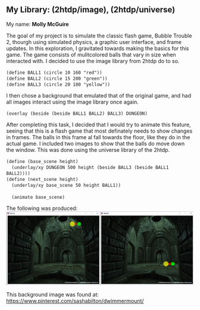 ## My Library: (2htdp/image), (2htdp/universe)
My name: **Molly McGuire**

The goal of my project is to simulate the classic flash game, Bubble Trouble 2, thourgh using simulated physics, a graphic user
interface, and frame updates. In this exploration, I gravitated towards making the basics for this game. The game consists of
mulitcolored balls that vary in size when interacted with. I decided to use the image library from 2htdp do to so.
```
(define BALL1 (circle 10 160 "red"))
(define BALL2 (circle 15 200 "green"))
(define BALL3 (circle 20 180 "yellow"))
```
I then chose a background that emulated that of the original game, and had all images interact using the image library once again. 
```
(overlay (beside (beside BALL1 BALL2) BALL3) DUNGEON)
```
After completing this task, I decided that I would try to animate this feature, seeing that this is a flash game that most 
definately needs to show changes in frames. The balls in this frame al fall towards the floor, like they do in the actual game.
I included two images to show that the balls do move down the window. This was done using the universe library of the 2htdp.
```
(define (base_scene height)
  (underlay/xy DUNGEON 500 height (beside BALL3 (beside BALL1 BALL2))))
(define (next_scene height)
  (underlay/xy base_scene 50 height BALL1))
  
  (animate base_scene)
```

The following was produced: 
![output](/output.png?raw=true "output")
 
This background image was found at: https://www.pinterest.com/sashabilton/dwimmermount/
